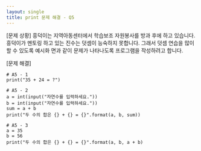```yaml
---
layout: single
title: print 문제 해결 - Q5
---
```


[문제 상황] 
흥덕이는 지역아동센터에서 학습보조 자원봉사를 방과 후에 하고 있습니다. 흥덕이가 멘토링 하고 있는 진수는 덧셈이 능숙하지 못합니다. 그래서 덧셈 연습을 많이 할 수 있도록 예시화 면과 같이 문제가 나타나도록 프로그램을 작성하려고 합니다.

[문제 해결]
~~~
# A5 - 1
print("35 + 24 = ?")

# A5 - 2
a = int(input("자연수를 입력하세요."))
b = int(input("자연수를 입력하세요."))
sum = a + b
print("두 수의 합은 {} + {} = {}".format(a, b, sum))

# A5 - 3
a = 35
b = 56
print("두 수의 합은 {} + {} = {}".format(a, b, a + b)
~~~
